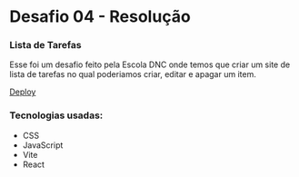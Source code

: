 # Desafio 04 - Resolução

### Lista de Tarefas

Esse foi um desafio feito pela Escola DNC onde temos que criar um site de lista de tarefas no qual poderiamos criar, editar e apagar um item.

[Deploy]()

### Tecnologias usadas:
- CSS
- JavaScript
- Vite
- React